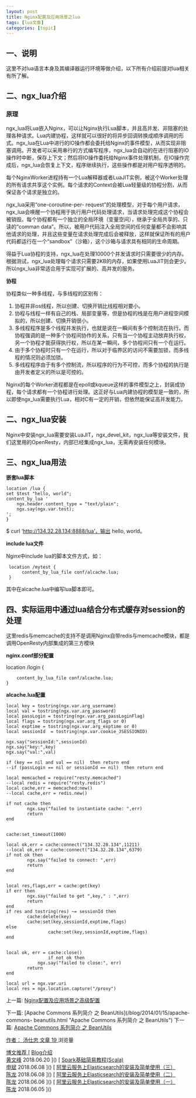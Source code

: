 ```yaml
---
layout: post
title: Nginx配置及应用场景之lua 
tags: [lua文章]
categories: [topic]
---
```

## 一、说明

这里不对lua语言本身及其编译器运行环境等做介绍，以下所有介绍前提对lua相关有所了解。

## 二、ngx_lua介绍

### 原理

ngx_lua将Lua嵌入Nginx，可以让Nginx执行Lua脚本，并且高并发、非阻塞的处理各种请求。Lua内建协程，这样就可以很好的将异步回调转换成顺序调用的形式。ngx_lua在Lua中进行的IO操作都会委托给Nginx的事件模型，从而实现非阻塞调用。开发者可以采用串行的方式编写程序，ngx_lua会自动的在进行阻塞的IO操作时中断，保存上下文；然后将IO操作委托给Nginx事件处理机制，在IO操作完成后，ngx_lua会恢复上下文，程序继续执行，这些操作都是对用户程序透明的。

每个NginxWorker进程持有一个Lua解释器或者LuaJIT实例，被这个Worker处理的所有请求共享这个实例。每个请求的Context会被Lua轻量级的协程分割，从而保证各个请求是独立的。

ngx_lua采用“one-coroutine-per-
request”的处理模型，对于每个用户请求，ngx_lua会唤醒一个协程用于执行用户代码处理请求，当请求处理完成这个协程会被销毁。每个协程都有一个独立的全局环境（变量空间），继承于全局共享的、只读的“comman
data”。所以，被用户代码注入全局空间的任何变量都不会影响其他请求的处理，并且这些变量在请求处理完成后会被释放，这样就保证所有的用户代码都运行在一个“sandbox”（沙箱），这个沙箱与请求具有相同的生命周期。

得益于Lua协程的支持，ngx_lua在处理10000个并发请求时只需要很少的内存。根据测试，ngx_lua处理每个请求只需要2KB的内存，如果使用LuaJIT则会更少。所以ngx_lua非常适合用于实现可扩展的、高并发的服务。

**协程**

协程类似一种多线程，与多线程的区别有：

  1. 协程并非os线程，所以创建、切换开销比线程相对要小。
  2. 协程与线程一样有自己的栈、局部变量等，但是协程的栈是在用户进程空间模拟的，所以创建、切换开销很小。
  3. 多线程程序是多个线程并发执行，也就是说在一瞬间有多个控制流在执行。而协程强调的是一种多个协程间协作的关系，只有当一个协程主动放弃执行权，另一个协程才能获得执行权，所以在某一瞬间，多个协程间只有一个在运行。
  4. 由于多个协程时只有一个在运行，所以对于临界区的访问不需要加锁，而多线程的情况则必须加锁。
  5. 多线程程序由于有多个控制流，所以程序的行为不可控，而多个协程的执行是由开发者定义的所以是可控的。

Nginx的每个Worker进程都是在epoll或kqueue这样的事件模型之上，封装成协程，每个请求都有一个协程进行处理。这正好与Lua内建协程的模型是一致的，所以即使ngx_lua需要执行Lua，相对C有一定的开销，但依然能保证高并发能力。

## 二、ngx_lua安装

Nginx中安装ngx_lua需要安装LuaJIT，ngx_devel_kit，ngx_lua等安装文件，我们这里用的OpenResty，内部已经集成ngx_lua，无需再安装任何模块。

## 三、ngx_lua用法

**嵌套lua脚本**

    
    
    location /lua {
    set $test "hello, world";
    content_by_lua '
        ngx.header.content_type = "text/plain";
        ngx.say(ngx.var.test);
    ';
    }
    

$ curl ‘http://134.32.28.134:8888/lua’，输出 hello, world。

**include lua文件**

Nginx中include lua的脚本文件方式，如：

    
    
     location /mytest {    
    	  content_by_lua_file conf/alcache.lua;       
     }
    

其中在alcache.lua中编写lua脚本即可。

## 四、实际运用中通过lua结合分布式缓存对session的处理

这里redis与memcache的支持不是调用Nginx自带redis与memcache模块，都是调用OpenResty内部集成的第三方模块

**nginx.conf部分配置**

location /login {  

    
    
    	content_by_lua_file conf/alcache.lua;       
    }
    

**alcache.lua配置**

    
    
    local key = tostring(ngx.var.arg_username)
    local val = tostring(ngx.var.arg_password)
    local passLogin = tostring(ngx.var.arg_passLoginFlag)
    local flags = tostring(ngx.var.arg_flags or 0)
    local exptime = tostring(ngx.var.arg_exptime or 0)
    local sessionId  = tostring(ngx.var.cookie_JSESSIONID)
    
    ngx.say("sessionId:",sessionId)
    ngx.say("key:",key)
    ngx.say("val:",val)
    
    if (key == nil and val == nil)  then return end
    --if (passLogin == nil or sessionId == nil)  then return end
    
    local memcached = require("resty.memcached")
    --local redis = require("resty.redis") 
    local cache,err = memcached:new()
    --local cache,err = redis.new()
    
    if not cache then
            ngx.say("failed to instantiate cache: ",err)
            return
    end
    
     
    cache:set_timeout(1000)
    
    local ok,err = cache:connect("134.32.28.134",11211)
    --local ok,err = cache:connect("134.32.28.134",6379)
    if not ok then
            ngx.say("failed to connect: ",err)
            return
    end
    
    
    local res,flags,err = cache:get(key)
    if err then
            ngx.say("failed to get ",key," : ",err)
            return
    end
    if res and tostring(res) ~= sessionId then
            cache:delete(key)
            cache:set(key,sessionId,exptime,flags)
    else
     				cache:set(key,sessionId,exptime,flags)
    end
    
    
    local ok, err = cache:close()  
    				if not ok then  
            	ngx.say("failed to close:", err)  
            return  
    end
    
    local url = ngx.var.uri  
    local res = ngx.location.capture("/proxy")  
    

上一篇: [Nginx配置及应用场景之高级配置](/blog/2013/10/22/nginx-3.html "Nginx配置及应用场景之高级配置")

下一篇: [Apache Commons 系列简介 之 BeanUtils](/blog/2014/01/15/apache-commons-
beanutils.html "Apache Commons 系列简介 之 BeanUtils") 下一篇: [Apache Commons 系列简介 之
BeanUtils](/blog/2014/01/15/apache-commons-beanutils.html "Apache Commons 系列简介
之 BeanUtils")

[ 作者： 汤仕忠 ](/authors/tangshizhong/) [ 文章 19 ](/authors/tangshizhong/) 浏览量

[ 博文推荐 ]() [ [ Blog介绍 ](/blog/2018/06/20/first-bolg.html)  
[黄文峰](/authors/wfhuang/) 2018.06.20 ]() [ [ Spark基础简易教程(Scala)
](/blog/2018/06/08/spark-basic.html)  
[申斌](/authors/shenbin/) 2018.06.08 ]() [ [ 阿里云服务上Elasticsearch的安装及简单使用（三）
](/blog/2018/06/08/%E9%98%BF%E9%87%8C%E4%BA%91%E6%9C%8D%E5%8A%A1%E4%B8%8AElasticsearch%E7%9A%84%E5%AE%89%E8%A3%85%E5%8F%8A%E7%AE%80%E5%8D%95%E4%BD%BF%E7%94%A8-%E4%B8%89.html)  
[陈龙](/authors/chenlong/) 2018.06.08 ]() [ [ 阿里云服务上Elasticsearch的安装及简单使用（二）
](/blog/2018/06/06/%E9%98%BF%E9%87%8C%E4%BA%91%E6%9C%8D%E5%8A%A1%E4%B8%8AElasticsearch%E7%9A%84%E5%AE%89%E8%A3%85%E5%8F%8A%E7%AE%80%E5%8D%95%E4%BD%BF%E7%94%A8-%E4%BA%8C.html)  
[陈龙](/authors/chenlong/) 2018.06.06 ]() [ [ 阿里云服务上Elasticsearch的安装及简单使用（一）
](/blog/2018/06/05/%E9%98%BF%E9%87%8C%E4%BA%91%E6%9C%8D%E5%8A%A1%E4%B8%8AElasticsearch%E7%9A%84%E5%AE%89%E8%A3%85%E5%8F%8A%E7%AE%80%E5%8D%95%E4%BD%BF%E7%94%A8-%E4%B8%80.html)  
[陈龙](/authors/chenlong/) 2018.06.05 ]()
